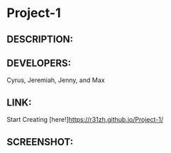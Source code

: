 # Project-1

## DESCRIPTION:

## DEVELOPERS:

Cyrus, Jeremiah, Jenny, and Max

## LINK:

Start Creating [here!]https://r31zh.github.io/Project-1/

## SCREENSHOT:
